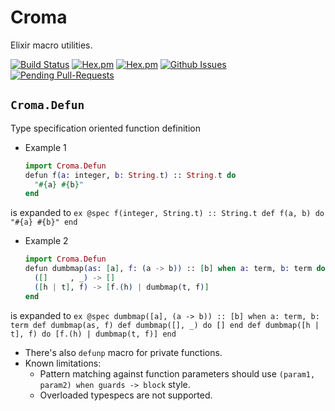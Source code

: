 Croma
=====

Elixir macro utilities.

[![Build Status](https://travis-ci.org/skirino/croma.svg)](https://travis-ci.org/skirino/croma)
[![Hex.pm](http://img.shields.io/hexpm/v/croma.svg)](https://hex.pm/packages/croma)
[![Hex.pm](http://img.shields.io/hexpm/dt/croma.svg)](https://hex.pm/packages/croma)
[![Github Issues](http://githubbadges.herokuapp.com/skirino/croma/issues.svg)](https://github.com/skirino/croma/issues)
[![Pending Pull-Requests](http://githubbadges.herokuapp.com/skirino/croma/pulls.svg)](https://github.com/skirino/croma/pulls)

## `Croma.Defun`

Type specification oriented function definition
- Example 1

    ```ex
    import Croma.Defun
    defun f(a: integer, b: String.t) :: String.t do
      "#{a} #{b}"
    end
    ```
is expanded to
    ```ex
    @spec f(integer, String.t) :: String.t
    def f(a, b) do
      "#{a} #{b}"
    end
    ```
- Example 2

    ```ex
    import Croma.Defun
    defun dumbmap(as: [a], f: (a -> b)) :: [b] when a: term, b: term do
      ([]     , _) -> []
      ([h | t], f) -> [f.(h) | dumbmap(t, f)]
    end
    ```
is expanded to
    ```ex
    @spec dumbmap([a], (a -> b)) :: [b] when a: term, b: term
    def dumbmap(as, f)
    def dumbmap([], _) do
      []
    end
    def dumbmap([h | t], f) do
      [f.(h) | dumbmap(t, f)]
    end
    ```
- There's also `defunp` macro for private functions.
- Known limitations:
    - Pattern matching against function parameters should use `(param1, param2) when guards -> block` style.
    - Overloaded typespecs are not supported.
